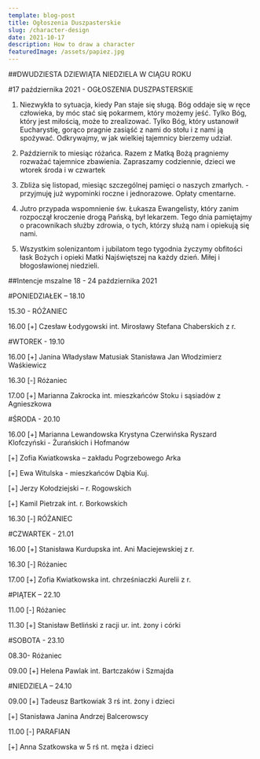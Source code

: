```yaml
---
template: blog-post
title: Ogłoszenia Duszpasterskie
slug: /character-design
date: 2021-10-17
description: How to draw a character
featuredImage: /assets/papiez.jpg
---
```

 

##DWUDZIESTA DZIEWIĄTA NIEDZIELA W CIĄGU ROKU                                                                                  

#17 października 2021  -  OGŁOSZENIA DUSZPASTERSKIE

1. Niezwykła to sytuacja, kiedy Pan staje się sługą. Bóg oddaje się w ręce człowieka, by móc stać się pokarmem, który możemy jeść. Tylko Bóg, który jest miłością, może to zrealizować. Tylko Bóg, który ustanowił Eucharystię, gorąco pragnie zasiąść z nami do stołu i z nami ją spożywać. Odkrywajmy, w jak wielkiej tajemnicy bierzemy udział.

2. Październik to miesiąc różańca. Razem z Matką Bożą pragniemy rozważać tajemnice zbawienia. Zapraszamy codziennie, dzieci we wtorek środa i w czwartek 

3. Zbliża się listopad, miesiąc szczególnej pamięci o naszych zmarłych. - przyjmuję już wypominki roczne i jednorazowe. Opłaty cmentarne.

4. Jutro przypada wspomnienie św. Łukasza Ewangelisty, który zanim rozpoczął kroczenie drogą Pańską, był lekarzem. Tego dnia pamiętajmy o pracownikach służby zdrowia, o tych, którzy służą nam i opiekują się nami.

5. Wszystkim solenizantom i jubilatom tego tygodnia życzymy obfitości łask Bożych i opieki Matki Najświętszej na każdy dzień. Miłej i błogosławionej niedzieli.

##Intencje mszalne     18 - 24 października 2021

#PONIEDZIAŁEK  – 18.10

15.30 - RÓŻANIEC

16.00 [+] Czesław Łodygowski int.  Mirosławy Stefana Chaberskich z r.

#WTOREK  - 19.10

16.00 [+] Janina Władysław Matusiak Stanisława Jan Włodzimierz Waśkiewicz

16.30 [-] Różaniec

17.00 [+] Marianna Zakrocka int.  mieszkańców Stoku i sąsiadów z Agnieszkowa


#ŚRODA  -  20.10

16.00 [+] Marianna Lewandowska Krystyna Czerwińska Ryszard Klofczyński - Żurańskich i Hofmanów

[+] Zofia Kwiatkowska – zakładu Pogrzebowego Arka

[+] Ewa Witulska -  mieszkańców Dąbia Kuj.

[+] Jerzy Kołodziejski – r. Rogowskich

[+] Kamil Pietrzak int. r. Borkowskich 

16.30  [-]  RÓŻANIEC

#CZWARTEK  - 21.01

16.00 [+] Stanisława Kurdupska int. Ani Maciejewskiej z r. 

16.30 [-] Różaniec

17.00 [+] Zofia Kwiatkowska int.  chrześniaczki Aurelii z r.

#PIĄTEK – 22.10	

11.00 [-] Różaniec

11.30 [+] Stanisław Betliński z racji ur. int. żony i córki

#SOBOTA  -  23.10

08.30- Różaniec

09.00 [+] Helena Pawlak int. Bartczaków i Szmajda


#NIEDZIELA – 24.10

09.00 [+] Tadeusz Bartkowiak 3 rś int. żony i dzieci

[+] Stanisława Janina Andrzej Balcerowscy 

11.00  [-] PARAFIAN

[+]  Anna Szatkowska w 5 rś nt. męża i dzieci